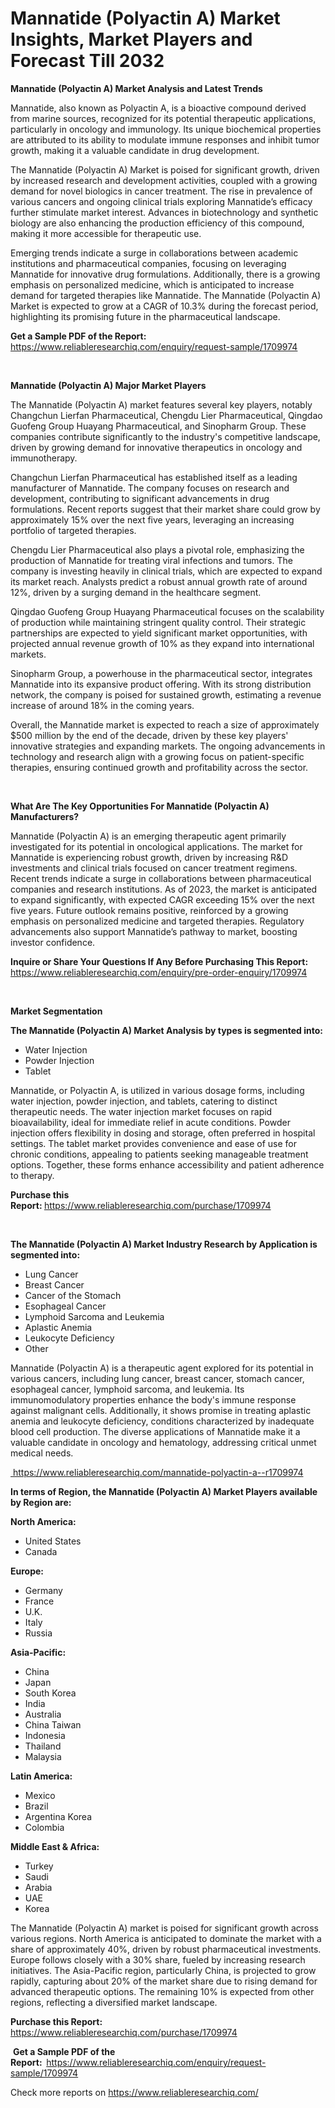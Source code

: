 <p><h1>Mannatide (Polyactin A) Market Insights, Market Players and Forecast Till 2032</h1></p><p><strong>Mannatide (Polyactin A) Market Analysis and Latest Trends</strong></p>
<p><p>Mannatide, also known as Polyactin A, is a bioactive compound derived from marine sources, recognized for its potential therapeutic applications, particularly in oncology and immunology. Its unique biochemical properties are attributed to its ability to modulate immune responses and inhibit tumor growth, making it a valuable candidate in drug development.</p><p>The Mannatide (Polyactin A) Market is poised for significant growth, driven by increased research and development activities, coupled with a growing demand for novel biologics in cancer treatment. The rise in prevalence of various cancers and ongoing clinical trials exploring Mannatide’s efficacy further stimulate market interest. Advances in biotechnology and synthetic biology are also enhancing the production efficiency of this compound, making it more accessible for therapeutic use.</p><p>Emerging trends indicate a surge in collaborations between academic institutions and pharmaceutical companies, focusing on leveraging Mannatide for innovative drug formulations. Additionally, there is a growing emphasis on personalized medicine, which is anticipated to increase demand for targeted therapies like Mannatide. The Mannatide (Polyactin A) Market is expected to grow at a CAGR of 10.3% during the forecast period, highlighting its promising future in the pharmaceutical landscape.</p></p>
<p><strong>Get a Sample PDF of the Report:&nbsp;</strong> <a href="https://www.reliableresearchiq.com/enquiry/request-sample/1709974?utm_campaign=1140&utm_medium=2&utm_source=Github&utm_content=ia&utm_term=10012025&utm_id=mannatide-polyactin-a">https://www.reliableresearchiq.com/enquiry/request-sample/1709974</a></p>
<p>&nbsp;</p>
<p><strong>Mannatide (Polyactin A) Major Market Players</strong></p>
<p><p>The Mannatide (Polyactin A) market features several key players, notably Changchun Lierfan Pharmaceutical, Chengdu Lier Pharmaceutical, Qingdao Guofeng Group Huayang Pharmaceutical, and Sinopharm Group. These companies contribute significantly to the industry's competitive landscape, driven by growing demand for innovative therapeutics in oncology and immunotherapy.</p><p>Changchun Lierfan Pharmaceutical has established itself as a leading manufacturer of Mannatide. The company focuses on research and development, contributing to significant advancements in drug formulations. Recent reports suggest that their market share could grow by approximately 15% over the next five years, leveraging an increasing portfolio of targeted therapies.</p><p>Chengdu Lier Pharmaceutical also plays a pivotal role, emphasizing the production of Mannatide for treating viral infections and tumors. The company is investing heavily in clinical trials, which are expected to expand its market reach. Analysts predict a robust annual growth rate of around 12%, driven by a surging demand in the healthcare segment.</p><p>Qingdao Guofeng Group Huayang Pharmaceutical focuses on the scalability of production while maintaining stringent quality control. Their strategic partnerships are expected to yield significant market opportunities, with projected annual revenue growth of 10% as they expand into international markets.</p><p>Sinopharm Group, a powerhouse in the pharmaceutical sector, integrates Mannatide into its expansive product offering. With its strong distribution network, the company is poised for sustained growth, estimating a revenue increase of around 18% in the coming years.</p><p>Overall, the Mannatide market is expected to reach a size of approximately $500 million by the end of the decade, driven by these key players' innovative strategies and expanding markets. The ongoing advancements in technology and research align with a growing focus on patient-specific therapies, ensuring continued growth and profitability across the sector.</p></p>
<p>&nbsp;</p>
<p><strong>What Are The Key Opportunities For Mannatide (Polyactin A) Manufacturers?</strong></p>
<p><p>Mannatide (Polyactin A) is an emerging therapeutic agent primarily investigated for its potential in oncological applications. The market for Mannatide is experiencing robust growth, driven by increasing R&D investments and clinical trials focused on cancer treatment regimens. Recent trends indicate a surge in collaborations between pharmaceutical companies and research institutions. As of 2023, the market is anticipated to expand significantly, with expected CAGR exceeding 15% over the next five years. Future outlook remains positive, reinforced by a growing emphasis on personalized medicine and targeted therapies. Regulatory advancements also support Mannatide’s pathway to market, boosting investor confidence.</p></p>
<p><strong>Inquire or Share Your Questions If Any Before Purchasing This Report:</strong> <a href="https://www.reliableresearchiq.com/enquiry/pre-order-enquiry/1709974?utm_campaign=1140&utm_medium=2&utm_source=Github&utm_content=ia&utm_term=10012025&utm_id=mannatide-polyactin-a">https://www.reliableresearchiq.com/enquiry/pre-order-enquiry/1709974</a></p>
<p>&nbsp;</p>
<p><strong>Market Segmentation</strong></p>
<p><strong>The Mannatide (Polyactin A) Market Analysis by types is segmented into:</strong></p>
<p><ul><li>Water Injection</li><li>Powder Injection</li><li>Tablet</li></ul></p>
<p><p>Mannatide, or Polyactin A, is utilized in various dosage forms, including water injection, powder injection, and tablets, catering to distinct therapeutic needs. The water injection market focuses on rapid bioavailability, ideal for immediate relief in acute conditions. Powder injection offers flexibility in dosing and storage, often preferred in hospital settings. The tablet market provides convenience and ease of use for chronic conditions, appealing to patients seeking manageable treatment options. Together, these forms enhance accessibility and patient adherence to therapy.</p></p>
<p><strong>Purchase this Report:&nbsp;</strong><a href="https://www.reliableresearchiq.com/purchase/1709974?utm_campaign=1140&utm_medium=2&utm_source=Github&utm_content=ia&utm_term=10012025&utm_id=mannatide-polyactin-a">https://www.reliableresearchiq.com/purchase/1709974</a></p>
<p>&nbsp;</p>
<p><strong>The Mannatide (Polyactin A) Market Industry Research by Application is segmented into:</strong></p>
<p><ul><li>Lung Cancer</li><li>Breast Cancer</li><li>Cancer of the Stomach</li><li>Esophageal Cancer</li><li>Lymphoid Sarcoma and Leukemia</li><li>Aplastic Anemia</li><li>Leukocyte Deficiency</li><li>Other</li></ul></p>
<p><p>Mannatide (Polyactin A) is a therapeutic agent explored for its potential in various cancers, including lung cancer, breast cancer, stomach cancer, esophageal cancer, lymphoid sarcoma, and leukemia. Its immunomodulatory properties enhance the body's immune response against malignant cells. Additionally, it shows promise in treating aplastic anemia and leukocyte deficiency, conditions characterized by inadequate blood cell production. The diverse applications of Mannatide make it a valuable candidate in oncology and hematology, addressing critical unmet medical needs.</p></p>
<p><a href="https://www.reliableresearchiq.com/mannatide-polyactin-a--r1709974?utm_campaign=1140&utm_medium=2&utm_source=Github&utm_content=ia&utm_term=10012025&utm_id=mannatide-polyactin-a">&nbsp;https://www.reliableresearchiq.com/mannatide-polyactin-a--r1709974</a></p>
<p><strong>In terms of Region, the Mannatide (Polyactin A) Market Players available by Region are:</strong></p>
<p>
    <p> <strong> North America: </strong>
        <ul>
            <li>United States</li>
            <li>Canada</li>
        </ul>
        </p> 
    <p> <strong> Europe: </strong>
        <ul>
            <li>Germany</li>
            <li>France</li>
            <li>U.K.</li>
            <li>Italy</li>
            <li>Russia</li>
        </ul>
        </p> 
    <p> <strong> Asia-Pacific: </strong>
        <ul>
            <li>China</li>
            <li>Japan</li>
            <li>South Korea</li>
            <li>India</li>
            <li>Australia</li>
            <li>China Taiwan</li>
            <li>Indonesia</li>
            <li>Thailand</li>
            <li>Malaysia</li>
        </ul>
        </p> 
    <p> <strong> Latin America: </strong>
        <ul>
            <li>Mexico</li>
            <li>Brazil</li>
            <li>Argentina Korea</li>
            <li>Colombia</li>
        </ul>
        </p> 
    <p> <strong> Middle East & Africa: </strong>
        <ul>
            <li>Turkey</li>
            <li>Saudi</li>
            <li>Arabia</li>
            <li>UAE</li>
            <li>Korea</li>
        </ul>
    </p>
    </p>
<p><p>The Mannatide (Polyactin A) market is poised for significant growth across various regions. North America is anticipated to dominate the market with a share of approximately 40%, driven by robust pharmaceutical investments. Europe follows closely with a 30% share, fueled by increasing research initiatives. The Asia-Pacific region, particularly China, is projected to grow rapidly, capturing about 20% of the market share due to rising demand for advanced therapeutic options. The remaining 10% is expected from other regions, reflecting a diversified market landscape.</p></p>
<p><strong>Purchase this Report: </strong><a href="https://www.reliableresearchiq.com/purchase/1709974?utm_campaign=1140&utm_medium=2&utm_source=Github&utm_content=ia&utm_term=10012025&utm_id=mannatide-polyactin-a">https://www.reliableresearchiq.com/purchase/1709974</a></p>
<p>&nbsp;<strong>Get a Sample PDF of the Report:&nbsp;&nbsp;</strong><a href="https://www.reliableresearchiq.com/enquiry/request-sample/1709974?utm_campaign=1140&utm_medium=2&utm_source=Github&utm_content=ia&utm_term=10012025&utm_id=mannatide-polyactin-a">https://www.reliableresearchiq.com/enquiry/request-sample/1709974</a></p>
<p><strong></strong></p>
<p>Check more reports on <a href="https://www.reliableresearchiq.com/?utm_campaign=1140&utm_medium=2&utm_source=Github&utm_content=ia&utm_term=10012025&utm_id=mannatide-polyactin-a">https://www.reliableresearchiq.com/</a></p>